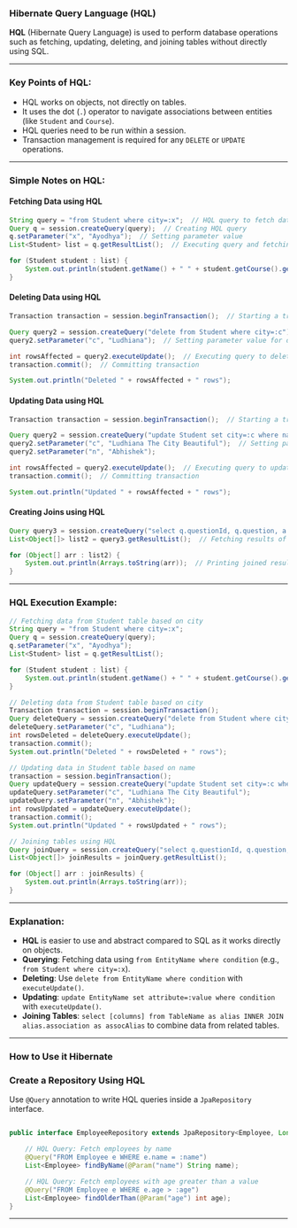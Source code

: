 ### **Hibernate Query Language (HQL)**

**HQL** (Hibernate Query Language) is used to perform database operations such as fetching, updating, deleting, and joining tables without directly using SQL.

---

### **Key Points of HQL**:

- HQL works on objects, not directly on tables.
- It uses the dot (`.`) operator to navigate associations between entities (like `Student` and `Course`).
- HQL queries need to be run within a session.
- Transaction management is required for any `DELETE` or `UPDATE` operations.

---

### **Simple Notes on HQL:**

#### **Fetching Data using HQL**

```java
String query = "from Student where city=:x";  // HQL query to fetch data based on a condition
Query q = session.createQuery(query);  // Creating HQL query
q.setParameter("x", "Ayodhya");  // Setting parameter value
List<Student> list = q.getResultList();  // Executing query and fetching result

for (Student student : list) {
    System.out.println(student.getName() + " " + student.getCourse().getCourseName());
}
```

#### **Deleting Data using HQL**

```java
Transaction transaction = session.beginTransaction();  // Starting a transaction

Query query2 = session.createQuery("delete from Student where city=:c");  // HQL query to delete data
query2.setParameter("c", "Ludhiana");  // Setting parameter value for deletion

int rowsAffected = query2.executeUpdate();  // Executing query to delete
transaction.commit();  // Committing transaction

System.out.println("Deleted " + rowsAffected + " rows");
```

#### **Updating Data using HQL**

```java
Transaction transaction = session.beginTransaction();  // Starting a transaction

Query query2 = session.createQuery("update Student set city=:c where name=:n");  // HQL query to update data
query2.setParameter("c", "Ludhiana The City Beautiful");  // Setting parameter value for update
query2.setParameter("n", "Abhishek");

int rowsAffected = query2.executeUpdate();  // Executing query to update
transaction.commit();  // Committing transaction

System.out.println("Updated " + rowsAffected + " rows");
```

#### **Creating Joins using HQL**

```java
Query query3 = session.createQuery("select q.questionId, q.question, a.answer from Question as q INNER JOIN q.answers as a");  // HQL join query
List<Object[]> list2 = query3.getResultList();  // Fetching results of join

for (Object[] arr : list2) {
    System.out.println(Arrays.toString(arr));  // Printing joined result
}
```

---

### **HQL Execution Example**:

```java
// Fetching data from Student table based on city
String query = "from Student where city=:x";
Query q = session.createQuery(query);
q.setParameter("x", "Ayodhya");
List<Student> list = q.getResultList();

for (Student student : list) {
    System.out.println(student.getName() + " " + student.getCourse().getCourseName());
}

// Deleting data from Student table based on city
Transaction transaction = session.beginTransaction();
Query deleteQuery = session.createQuery("delete from Student where city=:c");
deleteQuery.setParameter("c", "Ludhiana");
int rowsDeleted = deleteQuery.executeUpdate();
transaction.commit();
System.out.println("Deleted " + rowsDeleted + " rows");

// Updating data in Student table based on name
transaction = session.beginTransaction();
Query updateQuery = session.createQuery("update Student set city=:c where name=:n");
updateQuery.setParameter("c", "Ludhiana The City Beautiful");
updateQuery.setParameter("n", "Abhishek");
int rowsUpdated = updateQuery.executeUpdate();
transaction.commit();
System.out.println("Updated " + rowsUpdated + " rows");

// Joining tables using HQL
Query joinQuery = session.createQuery("select q.questionId, q.question, a.answer from Question as q INNER JOIN q.answers as a");
List<Object[]> joinResults = joinQuery.getResultList();

for (Object[] arr : joinResults) {
    System.out.println(Arrays.toString(arr));
}
```

---

### **Explanation**:

- **HQL** is easier to use and abstract compared to SQL as it works directly on objects.
- **Querying**: Fetching data using `from EntityName where condition` (e.g., `from Student where city=:x`).
- **Deleting**: Use `delete from EntityName where condition` with `executeUpdate()`.
- **Updating**: `update EntityName set attribute=:value where condition` with `executeUpdate()`.
- **Joining Tables**: `select [columns] from TableName as alias INNER JOIN alias.association as assocAlias` to combine data from related tables.

---
### How to Use it Hibernate

### **Create a Repository Using HQL**

Use `@Query` annotation to write HQL queries inside a `JpaRepository` interface.

```java

public interface EmployeeRepository extends JpaRepository<Employee, Long> {

    // HQL Query: Fetch employees by name
    @Query("FROM Employee e WHERE e.name = :name")
    List<Employee> findByName(@Param("name") String name);

    // HQL Query: Fetch employees with age greater than a value
    @Query("FROM Employee e WHERE e.age > :age")
    List<Employee> findOlderThan(@Param("age") int age);
}
```

---
